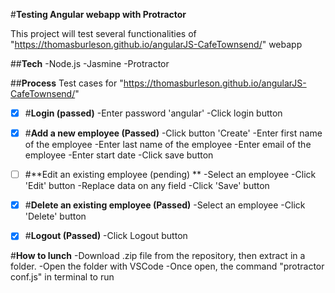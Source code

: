 
#**Testing Angular webapp with Protractor**

This project will test several functionalities of "https://thomasburleson.github.io/angularJS-CafeTownsend/" webapp

##**Tech**
-Node.js
-Jasmine
-Protractor

##**Process**
Test cases for "https://thomasburleson.github.io/angularJS-CafeTownsend/"

- [x] #**Login (passed)**
-Enter password 'angular'
-Click login button


- [x] #**Add a new employee (Passed)**
-Click button 'Create'
-Enter first name of the employee
-Enter last name of the employee
-Enter email of the employee
-Enter start date
-Click save button

- [ ] #**Edit an existing employee (pending) **
-Select an employee
-Click 'Edit' button
-Replace data on any field
-Click 'Save' button

- [x] #**Delete an existing employee (Passed)**
-Select an employee
-Click 'Delete' button

- [x] #**Logout (Passed)**
-Click Logout button


#**How to lunch**
-Download .zip file from the repository, then extract in a folder.
-Open the folder with VSCode
-Once open, the command "protractor conf.js" in terminal to run
